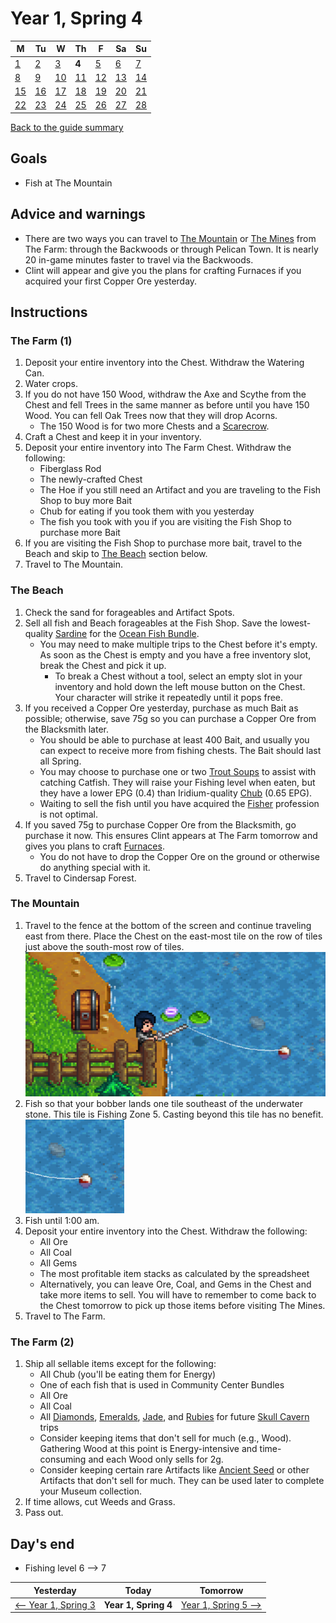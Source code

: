 # Year 1, Spring 4

| M                          | Tu                        | W                         | Th                        | F                         | Sa                        | Su                        |
| -------------------------- | ------------------------- | ------------------------- | ------------------------- |-------------------------- | ------------------------- | ------------------------- |
| [1](year-1-spring-1.md)    | [2](year-1-spring-2.md)   | [3](year-1-spring-3.md)   | **4**                     | [5](year-1-spring-5.md)   | [6](year-1-spring-6.md)   | [7](year-1-spring-7.md)   |
| [8](year-1-spring-8.md)    | [9](year-1-spring-9.md)   | [10](year-1-spring-10.md) | [11](year-1-spring-11.md) | [12](year-1-spring-12.md) | [13](year-1-spring-13.md) | [14](year-1-spring-14.md) |
| [15](year-1-spring-15.md)  | [16](year-1-spring-16.md) | [17](year-1-spring-17.md) | [18](year-1-spring-18.md) | [19](year-1-spring-19.md) | [20](year-1-spring-20.md) | [21](year-1-spring-21.md) |
| [22](year-1-spring-22.md)  | [23](year-1-spring-23.md) | [24](year-1-spring-24.md) | [25](year-1-spring-25.md) | [26](year-1-spring-26.md) | [27](year-1-spring-27.md) | [28](year-1-spring-28.md) |

[Back to the guide summary](readme.md)

## Goals

- Fish at The Mountain

## Advice and warnings

- There are two ways you can travel to [The Mountain](https://stardewvalleywiki.com/The_Mountain) or [The Mines](https://stardewvalleywiki.com/The_Mines) from The Farm: through the Backwoods or through Pelican Town. It is nearly 20 in-game minutes faster to travel via the Backwoods.
- Clint will appear and give you the plans for crafting Furnaces if you acquired your first Copper Ore yesterday.

## Instructions

### The Farm (1)

1. Deposit your entire inventory into the Chest. Withdraw the Watering Can.
2. Water crops.
3. If you do not have 150 Wood, withdraw the Axe and Scythe from the Chest and fell Trees in the same manner as before until you have 150 Wood. You can fell Oak Trees now that they will drop Acorns.
   - The 150 Wood is for two more Chests and a [Scarecrow](https://stardewvalleywiki.com/Scarecrow).
4. Craft a Chest and keep it in your inventory.
5. Deposit your entire inventory into The Farm Chest. Withdraw the following:
   - Fiberglass Rod
   - The newly-crafted Chest
   - The Hoe if you still need an Artifact and you are traveling to the Fish Shop to buy more Bait
   - Chub for eating if you took them with you yesterday
   - The fish you took with you if you are visiting the Fish Shop to purchase more Bait
6. If you are visiting the Fish Shop to purchase more bait, travel to the Beach and skip to [The Beach](#the-beach) section below.
7. Travel to The Mountain.

### The Beach

1. Check the sand for forageables and Artifact Spots.
2. Sell all fish and Beach forageables at the Fish Shop. Save the lowest-quality [Sardine](https://stardewvalleywiki.com/Sardine) for the [Ocean Fish Bundle](https://stardewvalleywiki.com/Bundles#Ocean_Fish_Bundle).
   - You may need to make multiple trips to the Chest before it's empty. As soon as the Chest is empty and you have a free inventory slot, break the Chest and pick it up.
     - To break a Chest without a tool, select an empty slot in your inventory and hold down the left mouse button on the Chest. Your character will strike it repeatedly until it pops free.
3. If you received a Copper Ore yesterday, purchase as much Bait as possible; otherwise, save 75g so you can purchase a Copper Ore from the Blacksmith later.
   - You should be able to purchase at least 400 Bait, and usually you can expect to receive more from fishing chests. The Bait should last all Spring.
   - You may choose to purchase one or two [Trout Soups](https://stardewvalleywiki.com/Trout_Soup) to assist with catching Catfish. They will raise your Fishing level when eaten, but they have a lower EPG (0.4) than Iridium-quality [Chub](https://stardewvalleywiki.com/Chub) (0.65 EPG).
   - Waiting to sell the fish until you have acquired the [Fisher](https://stardewvalleywiki.com/Fishing#Fishing_Skill) profession is not optimal.
4. If you saved 75g to purchase Copper Ore from the Blacksmith, go purchase it now. This ensures Clint appears at The Farm tomorrow and gives you plans to craft [Furnaces](https://stardewvalleywiki.com/Furnace).
   - You do not have to drop the Copper Ore on the ground or otherwise do anything special with it.
5. Travel to Cindersap Forest.

### The Mountain

1. Travel to the fence at the bottom of the screen and continue traveling east from there. Place the Chest on the east-most tile on the row of tiles just above the south-most row of tiles.<br />![The Mountain Chest](images/year-1-sprint-4-the-mountain-chest.png)
2. Fish so that your bobber lands one tile southeast of the underwater stone. This tile is Fishing Zone 5. Casting beyond this tile has no benefit.<br />![The Mountain Bobber](images/year-1-sprint-4-the-mountain-bobber.png)
3. Fish until 1:00 am.
4. Deposit your entire inventory into the Chest. Withdraw the following:
   - All Ore
   - All Coal
   - All Gems
   - The most profitable item stacks as calculated by the spreadsheet
   - Alternatively, you can leave Ore, Coal, and Gems in the Chest and take more items to sell. You will have to remember to come back to the Chest tomorrow to pick up those items before visiting The Mines.
5. Travel to The Farm.

### The Farm (2)

1. Ship all sellable items except for the following:
   - All Chub (you'll be eating them for Energy)
   - One of each fish that is used in Community Center Bundles
   - All Ore
   - All Coal
   - All [Diamonds](https://stardewvalleywiki.com/Diamond), [Emeralds](https://stardewvalleywiki.com/Emerald), [Jade](https://stardewvalleywiki.com/Jade), and [Rubies](https://stardewvalleywiki.com/Ruby) for future [Skull Cavern](https://stardewvalleywiki.com/Skull_Cavern) trips
   - Consider keeping items that don't sell for much (e.g., Wood). Gathering Wood at this point is Energy-intensive and time-consuming and each Wood only sells for 2g.
   - Consider keeping certain rare Artifacts like [Ancient Seed](https://stardewvalleywiki.com/Ancient_Seed) or other Artifacts that don't sell for much. They can be used later to complete your Museum collection.
2. If time allows, cut Weeds and Grass.
3. Pass out.

## Day's end

- Fishing level 6 ⟶ 7

| Yesterday                                 | Today                 | Tomorrow                                    |
| ----------------------------------------- | --------------------- | ------------------------------------------- |
| [⟵ Year 1, Spring 3](year-1-spring-3.md) | **Year 1, Spring 4**  | [Year 1, Spring 5 ⟶](year-1-spring-5.md)   |

